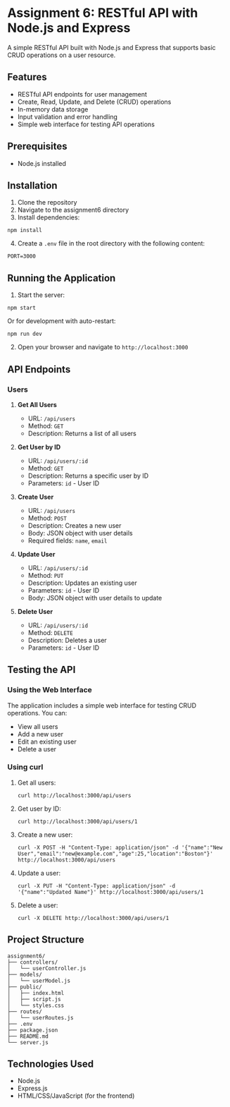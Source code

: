 # Assignment 6: RESTful API with Node.js and Express

A simple RESTful API built with Node.js and Express that supports basic CRUD operations on a user resource.

## Features

- RESTful API endpoints for user management
- Create, Read, Update, and Delete (CRUD) operations
- In-memory data storage
- Input validation and error handling
- Simple web interface for testing API operations

## Prerequisites

- Node.js installed

## Installation

1. Clone the repository
2. Navigate to the assignment6 directory
3. Install dependencies:

```
npm install
```

4. Create a `.env` file in the root directory with the following content:

```
PORT=3000
```

## Running the Application

1. Start the server:

```
npm start
```

Or for development with auto-restart:

```
npm run dev
```

2. Open your browser and navigate to `http://localhost:3000`

## API Endpoints

### Users

1. **Get All Users**
   - URL: `/api/users`
   - Method: `GET`
   - Description: Returns a list of all users

2. **Get User by ID**
   - URL: `/api/users/:id`
   - Method: `GET`
   - Description: Returns a specific user by ID
   - Parameters: `id` - User ID

3. **Create User**
   - URL: `/api/users`
   - Method: `POST`
   - Description: Creates a new user
   - Body: JSON object with user details
   - Required fields: `name`, `email`

4. **Update User**
   - URL: `/api/users/:id`
   - Method: `PUT`
   - Description: Updates an existing user
   - Parameters: `id` - User ID
   - Body: JSON object with user details to update

5. **Delete User**
   - URL: `/api/users/:id`
   - Method: `DELETE`
   - Description: Deletes a user
   - Parameters: `id` - User ID

## Testing the API

### Using the Web Interface

The application includes a simple web interface for testing CRUD operations. You can:

- View all users
- Add a new user
- Edit an existing user
- Delete a user

### Using curl

1. Get all users:
   ```
   curl http://localhost:3000/api/users
   ```

2. Get user by ID:
   ```
   curl http://localhost:3000/api/users/1
   ```

3. Create a new user:
   ```
   curl -X POST -H "Content-Type: application/json" -d '{"name":"New User","email":"new@example.com","age":25,"location":"Boston"}' http://localhost:3000/api/users
   ```

4. Update a user:
   ```
   curl -X PUT -H "Content-Type: application/json" -d '{"name":"Updated Name"}' http://localhost:3000/api/users/1
   ```

5. Delete a user:
   ```
   curl -X DELETE http://localhost:3000/api/users/1
   ```

## Project Structure

```
assignment6/
├── controllers/
│   └── userController.js
├── models/
│   └── userModel.js
├── public/
│   ├── index.html
│   ├── script.js
│   └── styles.css
├── routes/
│   └── userRoutes.js
├── .env
├── package.json
├── README.md
└── server.js
```

## Technologies Used

- Node.js
- Express.js
- HTML/CSS/JavaScript (for the frontend)